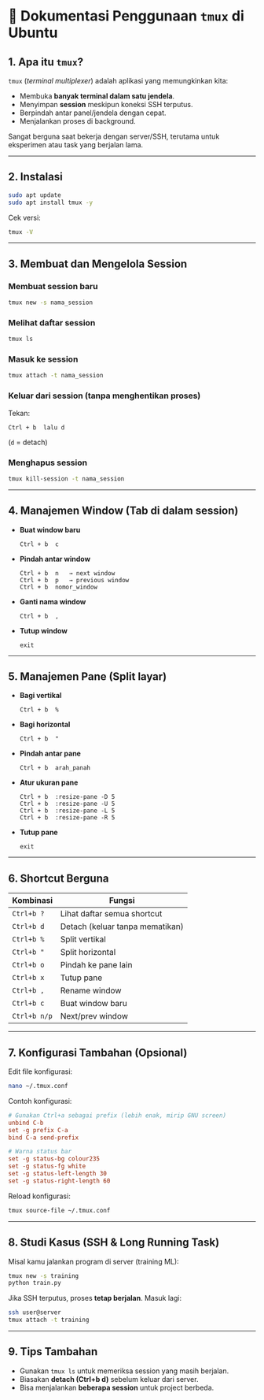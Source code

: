 # 📘 Dokumentasi Penggunaan `tmux` di Ubuntu

## 1. Apa itu `tmux`?

`tmux` (*terminal multiplexer*) adalah aplikasi yang memungkinkan kita:

* Membuka **banyak terminal dalam satu jendela**.
* Menyimpan **session** meskipun koneksi SSH terputus.
* Berpindah antar panel/jendela dengan cepat.
* Menjalankan proses di background.

Sangat berguna saat bekerja dengan server/SSH, terutama untuk eksperimen atau task yang berjalan lama.

---

## 2. Instalasi

```bash
sudo apt update
sudo apt install tmux -y
```

Cek versi:

```bash
tmux -V
```

---

## 3. Membuat dan Mengelola Session

### Membuat session baru

```bash
tmux new -s nama_session
```

### Melihat daftar session

```bash
tmux ls
```

### Masuk ke session

```bash
tmux attach -t nama_session
```

### Keluar dari session (tanpa menghentikan proses)

Tekan:

```
Ctrl + b  lalu d
```

(`d` = detach)

### Menghapus session

```bash
tmux kill-session -t nama_session
```

---

## 4. Manajemen Window (Tab di dalam session)

* **Buat window baru**

  ```
  Ctrl + b  c
  ```

* **Pindah antar window**

  ```
  Ctrl + b  n   → next window
  Ctrl + b  p   → previous window
  Ctrl + b  nomor_window
  ```

* **Ganti nama window**

  ```
  Ctrl + b  , 
  ```

* **Tutup window**

  ```
  exit
  ```

---

## 5. Manajemen Pane (Split layar)

* **Bagi vertikal**

  ```
  Ctrl + b  %
  ```

* **Bagi horizontal**

  ```
  Ctrl + b  "
  ```

* **Pindah antar pane**

  ```
  Ctrl + b  arah_panah
  ```

* **Atur ukuran pane**

  ```
  Ctrl + b  :resize-pane -D 5
  Ctrl + b  :resize-pane -U 5
  Ctrl + b  :resize-pane -L 5
  Ctrl + b  :resize-pane -R 5
  ```

* **Tutup pane**

  ```
  exit
  ```

---

## 6. Shortcut Berguna

| Kombinasi    | Fungsi                          |
| ------------ | ------------------------------- |
| `Ctrl+b ?`   | Lihat daftar semua shortcut     |
| `Ctrl+b d`   | Detach (keluar tanpa mematikan) |
| `Ctrl+b %`   | Split vertikal                  |
| `Ctrl+b "`   | Split horizontal                |
| `Ctrl+b o`   | Pindah ke pane lain             |
| `Ctrl+b x`   | Tutup pane                      |
| `Ctrl+b ,`   | Rename window                   |
| `Ctrl+b c`   | Buat window baru                |
| `Ctrl+b n/p` | Next/prev window                |

---

## 7. Konfigurasi Tambahan (Opsional)

Edit file konfigurasi:

```bash
nano ~/.tmux.conf
```

Contoh konfigurasi:

```conf
# Gunakan Ctrl+a sebagai prefix (lebih enak, mirip GNU screen)
unbind C-b
set -g prefix C-a
bind C-a send-prefix

# Warna status bar
set -g status-bg colour235
set -g status-fg white
set -g status-left-length 30
set -g status-right-length 60
```

Reload konfigurasi:

```bash
tmux source-file ~/.tmux.conf
```

---

## 8. Studi Kasus (SSH & Long Running Task)

Misal kamu jalankan program di server (training ML):

```bash
tmux new -s training
python train.py
```

Jika SSH terputus, proses **tetap berjalan**.
Masuk lagi:

```bash
ssh user@server
tmux attach -t training
```

---

## 9. Tips Tambahan

* Gunakan `tmux ls` untuk memeriksa session yang masih berjalan.
* Biasakan **detach (Ctrl+b d)** sebelum keluar dari server.
* Bisa menjalankan **beberapa session** untuk project berbeda.

